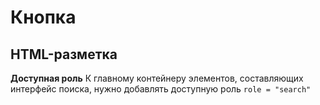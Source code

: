 # Кнопка

## HTML-разметка
**Доступная роль**
К главному контейнеру элементов, составляющих интерфейс поиска, нужно добавлять доступную роль `role = "search"`